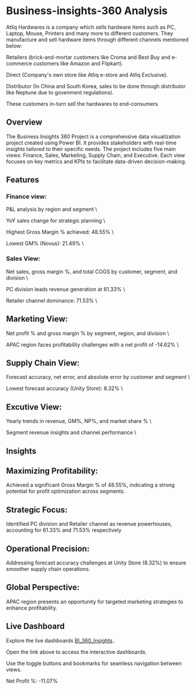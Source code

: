 # Business-insights-360 Analysis

Atliq Hardwares is a company which sells hardware items such as PC, Laptop, Mouse, Printers and many more to different customers. They manufacture and sell hardware items through different channels mentioned below:

Retailers (brick-and-mortar customers like Croma and Best Buy and e-commerce customers like Amazon and Flipkart).

Direct (Company's own store like Atliq e-store and Atliq Exclusive).

Distributor (In China and South Korea, sales to be done through distributor like Neptune due to govenment regulations).

These customers in-turn sell the hardwares to end-consumers
## Overview
The Business Insights 360 Project is a comprehensive data visualization project created using Power BI. It provides stakeholders with real-time insights tailored to their specific needs. The project includes five main views: Finance, Sales, Marketing, Supply Chain, and Executive. Each view focuses on key metrics and KPIs to facilitate data-driven decision-making.
## Features

### Finance view:
P&L analysis by region and segment \

YoY sales change for strategic planning \

Highest Gross Margin % achieved: 48.55% \

Lowest GM% (Novus): 21.49% \
### Sales View:
Net sales, gross margin %, and total COGS by customer, segment, and division \

PC division leads revenue generation at 61.33% \

Retailer channel dominance: 71.53% \
## Marketing View:
Net profit % and gross margin % by segment, region, and division \

APAC region faces profitability challenges with a net profit of -14.62% \
## Supply Chain View:
Forecast accuracy, net error, and absolute error by customer and segment \

Lowest forecast accuracy (Unity Store): 8.32% \
## Excutive View:
Yearly trends in revenue, GM%, NP%, and market share % \

Segment revenue insights and channel performance \
## Insights

## Maximizing Profitability:
Achieved a significant Gross Margin % of 48.55%, indicating a strong potential for profit optimization across segments.

## Strategic Focus:
Identified PC division and Retailer channel as revenue powerhouses, accounting for 61.33% and 71.53% respectively

## Operational Precision:
Addressing forecast accuracy challenges at Unity Store (8.32%) to ensure smoother supply chain operations.

## Global Perspective:
APAC region presents an opportunity for targeted marketing strategies to enhance profitability.

## Live Dashboard

Explore the live dashboards [BI_360_Insights](https://app.powerbi.com/view?r=eyJrIjoiNmYzOTUwZjUtNjU1OS00YzMwLWIyNDQtMTJhM2U4YjI5YzU4IiwidCI6ImM2ZTU0OWIzLTVmNDUtNDAzMi1hYWU5LWQ0MjQ0ZGM1YjJjNCJ9)..

Open the link above to access the interactive dashboards.

Use the toggle buttons and bookmarks for seamless navigation between views.


Net Profit %: -11.07%
